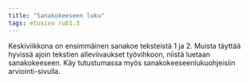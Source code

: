 ```yaml
---
title: "Sanakokeeseen luku"
tags: etusivu rub1.3
---
```


Keskiviikkona on ensimmäinen sanakoe teksteistä 1 ja 2. Muista täyttää hyvissä ajoin tekstien alleviivaukset työvihkoon, niistä luetaan sanakokeeseen. Käy tutustumassa myös sanakokeeseenlukuohjeisiin arviointi-sivulla.